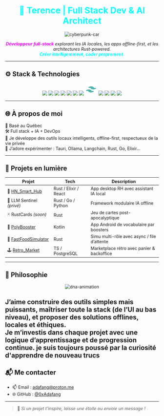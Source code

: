 <h1 align="center" style="color:#0ff">🧠 Terence | Full Stack Dev & AI Architect</h1>

<p align="center">
  <img src="assets/cardash2.gif" width="300" alt="cyberpunk-car" />
</p>

<p align="center">
  <i><b style="color:#f0f">Développeur full-stack</b> explorant les IA locales, les apps offline-first, et les architectures Rust-powered.</i><br>
  <i><b style="color:#0ff">Créer intelligemment, coder proprement.</b></i>
</p>

---

## ⚙️ Stack & Technologies

<p align="center">
  <img src="https://cdn.jsdelivr.net/gh/devicons/devicon/icons/typescript/typescript-original.svg" width="40" />
  <img src="https://cdn.jsdelivr.net/gh/devicons/devicon/icons/rust/rust-original.svg" width="40" />
  <img src="https://cdn.jsdelivr.net/gh/devicons/devicon/icons/go/go-original.svg" width="40" />
  <img src="https://cdn.jsdelivr.net/gh/devicons/devicon/icons/python/python-original.svg" width="40" />
  <img src="https://cdn.jsdelivr.net/gh/devicons/devicon/icons/kotlin/kotlin-original.svg" width="40" />
  <img src="https://cdn.jsdelivr.net/gh/devicons/devicon/icons/elixir/elixir-original.svg" width="40" />
  <img src="https://cdn.jsdelivr.net/gh/devicons/devicon/icons/react/react-original.svg" width="40" />
  <img src="https://raw.githubusercontent.com/PKief/vscode-material-icon-theme/main/icons/tailwindcss.svg" width="40" />
  <img src="https://cdn.jsdelivr.net/gh/devicons/devicon/icons/postgresql/postgresql-original.svg" width="40" />
  <img src="https://cdn.jsdelivr.net/gh/devicons/devicon/icons/docker/docker-original.svg" width="40" />
  <img src="https://cdn.jsdelivr.net/gh/devicons/devicon/icons/azure/azure-original.svg" width="40" />
  <img src="https://cdn.jsdelivr.net/gh/devicons/devicon/icons/bash/bash-original.svg" width="40" />
</p>

---

## 🌐 À propos de moi

📍 Basé au Québec  
🛠️ Full stack + IA + DevOps  
🧠 Je développe des outils locaux intelligents, offline-first, respectueux de la vie privée  
🧪 J’adore expérimenter : Tauri, Ollama, Langchain, Rust, Go, Elixir...

---

## 🚀 Projets en lumière

| Projet | Tech | Description |
|--------|------|-------------|
| 🔐 [HN_Smart_Hub](https://github.com/0xAdafang/HN_Smart_Hub) | Rust / Elixir / React | App desktop RH avec assistant IA local |
| 🧠 LLM Sentinel *(privé)* | Rust / Go / Python | Framework modulaire IA offline |
| 🃏 RustCards *(soon)* | Rust | Jeu de cartes post-apocalyptique |
| 📱 [PolyBooster](https://github.com/0xAdafang/PolyBooster) | Kotlin | App Android de vocabulaire par boosters |
| 🍔 [FastFoodSimulator](https://github.com/0xAdafang/FastFoodSimulator) | Rust | Simu multi-rôle avec async / file d’attente |
| 🕹 [Retro_Market](https://github.com/0xAdafang/Retro_Market) | TS / PostgreSQL | Marketplace rétro avec panier & backoffice |

---

## 🧬 Philosophie

<p align="center">
  <img src="assets/dna4.gif" width="300" alt="dna-animation" />
</p>

J’aime construire des outils **simples mais puissants**, maîtriser toute la stack (de l’UI au bas niveau), et proposer des solutions **offlines, locales et éthiques**.  
Je m’investis dans chaque projet avec une logique d’apprentissage et de progression continue. je suis toujours poussé par la curiosité d'apprendre de nouveau trucs
---

## 📬 Me contacter

- 📫 Email : [adafang@proton.me](mailto:adafang@proton.me)
- 🌐 GitHub : [@0xAdafang](https://github.com/0xAdafang)

---

> 🔹 *Si un projet t’inspire, laisse une étoile ou envoie un message !*
